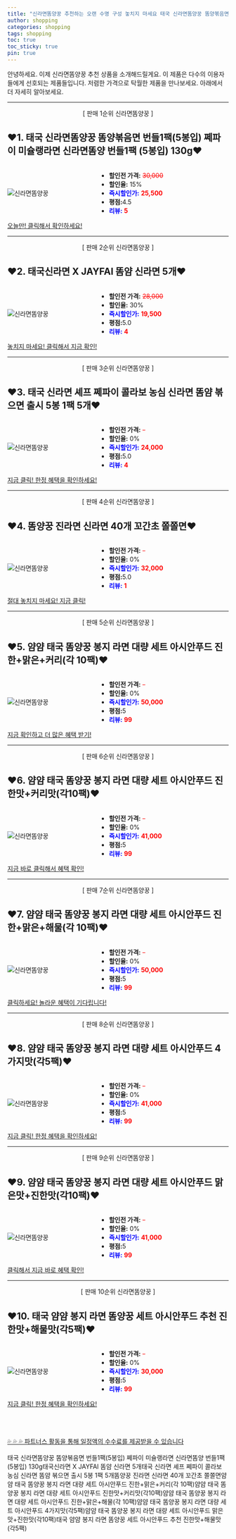 ```yaml
---
title: "신라면똠양꿍 추천하는 오랜 수명 구성 놓치지 마세요 태국 신라면똠양꿍 똠양볶음면 번들1팩(5봉입) 쩨파이"
author: shopping
categories: shopping
tags: shopping
toc: true
toc_sticky: true
pin: true
---
```

안녕하세요. 이제 신라면똠양꿍 추천 상품을 소개해드릴게요. 이 제품은 다수의 이용자들에게 선호되는 제품들입니다. 저렴한 가격으로 탁월한 제품을 만나보세요. 아래에서 더 자세히 알아보세요.

---
<p class="toplist" style="margin: 0 auto; display: block; width: fit-content;">[ 판매 1순위 신라면똠양꿍 ]</p>

<h2><strong>❤️1. 태국 신라면똠양꿍 똠양볶음면 번들1팩(5봉입) 쩨파이 미슐랭라면 신라면똠양 번들1팩 (5봉입) 130g❤️</strong></h2>

<div style="display: flex; align-items: center;">
    <div style="flex: 0.4;">
        <img src="https://thumbnail10.coupangcdn.com/thumbnails/remote/230x230ex/image/vendor_inventory/7e35/326736785995f2eaebcf0f8a42c2b831119b7146ad2b65259dddeeb2c47f.jpg" alt="신라면똠양꿍" style="max-width: 100%;">
    </div>
    <div style="flex: 0.6; margin-left: 10px;">
        <ul>
            <li><strong>할인전 가격:</strong> <del style="color: red;">30,000</del></li>
            <li><strong>할인율:</strong> 15%</li>
            <li><span style='color:blue'><strong>즉시할인가:</strong></span> <span style='color:red'><strong>25,500</strong></span></li>
            <li><strong>평점:</strong>4.5</li>
            <li><span style='color:blue'><strong>리뷰:</strong></span> <span style='color:red'><strong>5</strong></span></li>
        </ul>
    </div>
</div>
<div class="center">
    <a href="https://selin100587.github.io?lptag=AF9450613&subid=githubio&pageKey=8056955297&traceid=V0-153&itemId=22618321619&vendorItemId=89659891250" class="myButton">
        오늘만! 클릭해서 확인하세요!
    </a>
</div>


---
<p class="toplist" style="margin: 0 auto; display: block; width: fit-content;">[ 판매 2순위 신라면똠양꿍 ]</p>

<h2><strong>❤️2. 태국신라면 X JAYFAI 똠얌 신라면 5개❤️</strong></h2>

<div style="display: flex; align-items: center;">
    <div style="flex: 0.4;">
        <img src="https://thumbnail9.coupangcdn.com/thumbnails/remote/230x230ex/image/vendor_inventory/6567/048a68a7fa18fb08af176152ffd8fb29d19443d8d9d6172f5953a3548ebf.jpeg" alt="신라면똠양꿍" style="max-width: 100%;">
    </div>
    <div style="flex: 0.6; margin-left: 10px;">
        <ul>
            <li><strong>할인전 가격:</strong> <del style="color: red;">28,000</del></li>
            <li><strong>할인율:</strong> 30%</li>
            <li><span style='color:blue'><strong>즉시할인가:</strong></span> <span style='color:red'><strong>19,500</strong></span></li>
            <li><strong>평점:</strong>5.0</li>
            <li><span style='color:blue'><strong>리뷰:</strong></span> <span style='color:red'><strong>4</strong></span></li>
        </ul>
    </div>
</div>
<div class="center">
    <a href="https://selin100587.github.io?lptag=AF9450613&subid=githubio&pageKey=8244526169&traceid=V0-153&itemId=20847629762&vendorItemId=87915207666" class="myButton">
        놓치지 마세요! 클릭해서 지금 확인!
    </a>
</div>


---
<p class="toplist" style="margin: 0 auto; display: block; width: fit-content;">[ 판매 3순위 신라면똠양꿍 ]</p>

<h2><strong>❤️3. 태국 신라면 셰프 쩨파이 콜라보 농심 신라면 똠얌 볶으면 출시 5봉 1팩 5개❤️</strong></h2>

<div style="display: flex; align-items: center;">
    <div style="flex: 0.4;">
        <img src="https://thumbnail6.coupangcdn.com/thumbnails/remote/230x230ex/image/vendor_inventory/3445/bf23798bd77b0f4e5858dd581e005bdda6b69b20b6b0ca09e69869c75e34.jpg" alt="신라면똠양꿍" style="max-width: 100%;">
    </div>
    <div style="flex: 0.6; margin-left: 10px;">
        <ul>
            <li><strong>할인전 가격:</strong> <del style="color: red;">-</del></li>
            <li><strong>할인율:</strong> 0%</li>
            <li><span style='color:blue'><strong>즉시할인가:</strong></span> <span style='color:red'><strong>24,000</strong></span></li>
            <li><strong>평점:</strong>5.0</li>
            <li><span style='color:blue'><strong>리뷰:</strong></span> <span style='color:red'><strong>4</strong></span></li>
        </ul>
    </div>
</div>
<div class="center">
    <a href="https://selin100587.github.io?lptag=AF9450613&subid=githubio&pageKey=8244526169&traceid=V0-153&itemId=21227607059&vendorItemId=88288481010" class="myButton">
        지금 클릭! 한정 혜택을 확인하세요!
    </a>
</div>


---
<p class="toplist" style="margin: 0 auto; display: block; width: fit-content;">[ 판매 4순위 신라면똠양꿍 ]</p>

<h2><strong>❤️4. 똠양꿍 진라면 신라면 40개 꼬간초 쫄쫄면❤️</strong></h2>

<div style="display: flex; align-items: center;">
    <div style="flex: 0.4;">
        <img src="https://thumbnail6.coupangcdn.com/thumbnails/remote/230x230ex/image/vendor_inventory/92e4/633ed56e88410b73852593a09a3c0e637f1047eb999ca75e073ca8faa368.jpeg" alt="신라면똠양꿍" style="max-width: 100%;">
    </div>
    <div style="flex: 0.6; margin-left: 10px;">
        <ul>
            <li><strong>할인전 가격:</strong> <del style="color: red;">-</del></li>
            <li><strong>할인율:</strong> 0%</li>
            <li><span style='color:blue'><strong>즉시할인가:</strong></span> <span style='color:red'><strong>32,000</strong></span></li>
            <li><strong>평점:</strong>5.0</li>
            <li><span style='color:blue'><strong>리뷰:</strong></span> <span style='color:red'><strong>1</strong></span></li>
        </ul>
    </div>
</div>
<div class="center">
    <a href="https://selin100587.github.io?lptag=AF9450613&subid=githubio&pageKey=7198329987&traceid=V0-153&itemId=18189525703&vendorItemId=85338328126" class="myButton">
        절대 놓치지 마세요! 지금 클릭!
    </a>
</div>


---
<p class="toplist" style="margin: 0 auto; display: block; width: fit-content;">[ 판매 5순위 신라면똠양꿍 ]</p>

<h2><strong>❤️5. 얌얌 태국 똠양꿍 봉지 라면 대량 세트 아시안푸드 진한+맑은+커리(각 10팩)❤️</strong></h2>

<div style="display: flex; align-items: center;">
    <div style="flex: 0.4;">
        <img src="https://thumbnail8.coupangcdn.com/thumbnails/remote/230x230ex/image/vendor_inventory/4239/45f5a907f30c372bf804fc9673be0f2f6f6ae3de5332177d709f2aed5275.jpg" alt="신라면똠양꿍" style="max-width: 100%;">
    </div>
    <div style="flex: 0.6; margin-left: 10px;">
        <ul>
            <li><strong>할인전 가격:</strong> <del style="color: red;">-</del></li>
            <li><strong>할인율:</strong> 0%</li>
            <li><span style='color:blue'><strong>즉시할인가:</strong></span> <span style='color:red'><strong>50,000</strong></span></li>
            <li><strong>평점:</strong>5</li>
            <li><span style='color:blue'><strong>리뷰:</strong></span> <span style='color:red'><strong>99</strong></span></li>
        </ul>
    </div>
</div>
<div class="center">
    <a href="https://selin100587.github.io?lptag=AF9450613&subid=githubio&pageKey=8245774104&traceid=V0-153&itemId=18750163815&vendorItemId=85882170706" class="myButton">
        지금 확인하고 더 많은 혜택 받기!
    </a>
</div>


---
<p class="toplist" style="margin: 0 auto; display: block; width: fit-content;">[ 판매 6순위 신라면똠양꿍 ]</p>

<h2><strong>❤️6. 얌얌 태국 똠양꿍 봉지 라면 대량 세트 아시안푸드 진한맛+커리맛(각10팩)❤️</strong></h2>

<div style="display: flex; align-items: center;">
    <div style="flex: 0.4;">
        <img src="https://thumbnail10.coupangcdn.com/thumbnails/remote/230x230ex/image/vendor_inventory/884e/c39b056d6394ac8eff51abcf072733427962c33fc7b3998e160cbdbeabd8.jpg" alt="신라면똠양꿍" style="max-width: 100%;">
    </div>
    <div style="flex: 0.6; margin-left: 10px;">
        <ul>
            <li><strong>할인전 가격:</strong> <del style="color: red;">-</del></li>
            <li><strong>할인율:</strong> 0%</li>
            <li><span style='color:blue'><strong>즉시할인가:</strong></span> <span style='color:red'><strong>41,000</strong></span></li>
            <li><strong>평점:</strong>5</li>
            <li><span style='color:blue'><strong>리뷰:</strong></span> <span style='color:red'><strong>99</strong></span></li>
        </ul>
    </div>
</div>
<div class="center">
    <a href="https://selin100587.github.io?lptag=AF9450613&subid=githubio&pageKey=8244551748&traceid=V0-153&itemId=18750163813&vendorItemId=85882170677" class="myButton">
        지금 바로 클릭해서 혜택 확인!
    </a>
</div>


---
<p class="toplist" style="margin: 0 auto; display: block; width: fit-content;">[ 판매 7순위 신라면똠양꿍 ]</p>

<h2><strong>❤️7. 얌얌 태국 똠양꿍 봉지 라면 대량 세트 아시안푸드 진한+맑은+해물(각 10팩)❤️</strong></h2>

<div style="display: flex; align-items: center;">
    <div style="flex: 0.4;">
        <img src="https://thumbnail7.coupangcdn.com/thumbnails/remote/230x230ex/image/vendor_inventory/3a8b/aa42e7dfbb3ab5f170aa0805bfae09a6bea3d5f1a4083e565dd7b5ef8fd3.jpg" alt="신라면똠양꿍" style="max-width: 100%;">
    </div>
    <div style="flex: 0.6; margin-left: 10px;">
        <ul>
            <li><strong>할인전 가격:</strong> <del style="color: red;">-</del></li>
            <li><strong>할인율:</strong> 0%</li>
            <li><span style='color:blue'><strong>즉시할인가:</strong></span> <span style='color:red'><strong>50,000</strong></span></li>
            <li><strong>평점:</strong>5</li>
            <li><span style='color:blue'><strong>리뷰:</strong></span> <span style='color:red'><strong>99</strong></span></li>
        </ul>
    </div>
</div>
<div class="center">
    <a href="https://selin100587.github.io?lptag=AF9450613&subid=githubio&pageKey=8246242631&traceid=V0-153&itemId=18750163821&vendorItemId=85882170738" class="myButton">
        클릭하세요! 놀라운 혜택이 기다립니다!
    </a>
</div>


---
<p class="toplist" style="margin: 0 auto; display: block; width: fit-content;">[ 판매 8순위 신라면똠양꿍 ]</p>

<h2><strong>❤️8. 얌얌 태국 똠양꿍 봉지 라면 대량 세트 아시안푸드 4가지맛(각5팩)❤️</strong></h2>

<div style="display: flex; align-items: center;">
    <div style="flex: 0.4;">
        <img src="https://thumbnail9.coupangcdn.com/thumbnails/remote/230x230ex/image/vendor_inventory/954b/c31ee96b4fdde21760d65ad316d47d17e511ca108b273cad671bbdde6290.jpg" alt="신라면똠양꿍" style="max-width: 100%;">
    </div>
    <div style="flex: 0.6; margin-left: 10px;">
        <ul>
            <li><strong>할인전 가격:</strong> <del style="color: red;">-</del></li>
            <li><strong>할인율:</strong> 0%</li>
            <li><span style='color:blue'><strong>즉시할인가:</strong></span> <span style='color:red'><strong>41,000</strong></span></li>
            <li><strong>평점:</strong>5</li>
            <li><span style='color:blue'><strong>리뷰:</strong></span> <span style='color:red'><strong>99</strong></span></li>
        </ul>
    </div>
</div>
<div class="center">
    <a href="https://selin100587.github.io?lptag=AF9450613&subid=githubio&pageKey=8205251878&traceid=V0-153&itemId=18750163812&vendorItemId=85882170670" class="myButton">
        지금 클릭! 한정 혜택을 확인하세요!
    </a>
</div>


---
<p class="toplist" style="margin: 0 auto; display: block; width: fit-content;">[ 판매 9순위 신라면똠양꿍 ]</p>

<h2><strong>❤️9. 얌얌 태국 똠양꿍 봉지 라면 대량 세트 아시안푸드 맑은맛+진한맛(각10팩)❤️</strong></h2>

<div style="display: flex; align-items: center;">
    <div style="flex: 0.4;">
        <img src="https://thumbnail9.coupangcdn.com/thumbnails/remote/230x230ex/image/vendor_inventory/a2c6/2dce0faecaabdc053ee9b72333436d2c5b3a8c80c86ed242dc442032b4f3.jpg" alt="신라면똠양꿍" style="max-width: 100%;">
    </div>
    <div style="flex: 0.6; margin-left: 10px;">
        <ul>
            <li><strong>할인전 가격:</strong> <del style="color: red;">-</del></li>
            <li><strong>할인율:</strong> 0%</li>
            <li><span style='color:blue'><strong>즉시할인가:</strong></span> <span style='color:red'><strong>41,000</strong></span></li>
            <li><strong>평점:</strong>5</li>
            <li><span style='color:blue'><strong>리뷰:</strong></span> <span style='color:red'><strong>99</strong></span></li>
        </ul>
    </div>
</div>
<div class="center">
    <a href="https://selin100587.github.io?lptag=AF9450613&subid=githubio&pageKey=8169197920&traceid=V0-153&itemId=18750163822&vendorItemId=85882170746" class="myButton">
        클릭해서 지금 바로 혜택 확인!
    </a>
</div>


---
<p class="toplist" style="margin: 0 auto; display: block; width: fit-content;">[ 판매 10순위 신라면똠양꿍 ]</p>

<h2><strong>❤️10. 태국 얌얌 봉지 라면 똠양꿍 세트 아시안푸드 추천 진한맛+해물맛(각5팩)❤️</strong></h2>

<div style="display: flex; align-items: center;">
    <div style="flex: 0.4;">
        <img src="https://thumbnail10.coupangcdn.com/thumbnails/remote/230x230ex/image/vendor_inventory/a07e/14f867e11343ae96fd83b16389176152669e88edeccfe6005b6646202d60.jpg" alt="신라면똠양꿍" style="max-width: 100%;">
    </div>
    <div style="flex: 0.6; margin-left: 10px;">
        <ul>
            <li><strong>할인전 가격:</strong> <del style="color: red;">-</del></li>
            <li><strong>할인율:</strong> 0%</li>
            <li><span style='color:blue'><strong>즉시할인가:</strong></span> <span style='color:red'><strong>30,000</strong></span></li>
            <li><strong>평점:</strong>5</li>
            <li><span style='color:blue'><strong>리뷰:</strong></span> <span style='color:red'><strong>99</strong></span></li>
        </ul>
    </div>
</div>
<div class="center">
    <a href="https://selin100587.github.io?lptag=AF9450613&subid=githubio&pageKey=8205248179&traceid=V0-153&itemId=18750144964&vendorItemId=85882150282" class="myButton">
        지금 클릭! 한정 혜택을 확인하세요!
    </a>
</div>

<br><br><br>[💦 💦 💦 파트너스 활동을 통해 일정액의 수수료를 제공받을 수 있습니다](https://link.coupang.com/a/bcpT2c)<br><br>태국 신라면똠양꿍 똠양볶음면 번들1팩(5봉입) 쩨파이 미슐랭라면 신라면똠양 번들1팩 (5봉입) 130g태국신라면 X JAYFAI 똠얌 신라면 5개태국 신라면 셰프 쩨파이 콜라보 농심 신라면 똠얌 볶으면 출시 5봉 1팩 5개똠양꿍 진라면 신라면 40개 꼬간초 쫄쫄면얌얌 태국 똠양꿍 봉지 라면 대량 세트 아시안푸드 진한+맑은+커리(각 10팩)얌얌 태국 똠양꿍 봉지 라면 대량 세트 아시안푸드 진한맛+커리맛(각10팩)얌얌 태국 똠양꿍 봉지 라면 대량 세트 아시안푸드 진한+맑은+해물(각 10팩)얌얌 태국 똠양꿍 봉지 라면 대량 세트 아시안푸드 4가지맛(각5팩)얌얌 태국 똠양꿍 봉지 라면 대량 세트 아시안푸드 맑은맛+진한맛(각10팩)태국 얌얌 봉지 라면 똠양꿍 세트 아시안푸드 추천 진한맛+해물맛(각5팩)